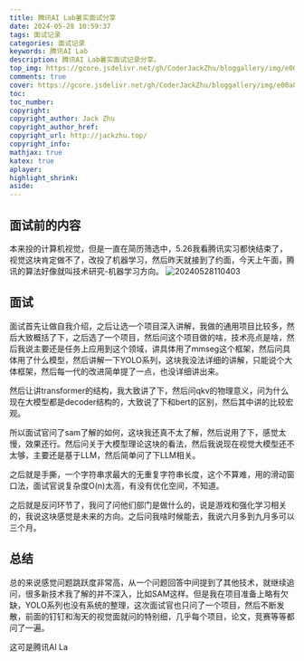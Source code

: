```yaml
---
title: 腾讯AI Lab暑实面试分享
date: 2024-05-28 10:59:37
tags: 面试记录
categories: 面试记录
keywords: 腾讯AI Lab
description: 腾讯AI Lab暑实面试记录分享。
top_img: https://gcore.jsdelivr.net/gh/CoderJackZhu/bloggallery/img/e00a8894b3eeeffa688d3fe1b80dc395.jpeg
comments: true
cover: https://gcore.jsdelivr.net/gh/CoderJackZhu/bloggallery/img/e00a8894b3eeeffa688d3fe1b80dc395.jpeg
toc:
toc_number:
copyright:
copyright_author: Jack Zhu
copyright_author_href: 
copyright_url: http://jackzhu.top/
copyright_info: 
mathjax: true
katex: true
aplayer: 
highlight_shrink: 
aside: 
---
```


## 面试前的内容

本来投的计算机视觉，但是一直在简历筛选中，5.26我看腾讯实习都快结束了，视觉这块肯定做不了，改投了机器学习，然后昨天就接到了约面，今天上午面，腾讯的算法好像就叫技术研究-机器学习方向。
![20240528110403](https://gcore.jsdelivr.net/gh/CoderJackZhu/bloggallery/img/20240528110403.png)

## 面试

面试首先让做自我介绍，之后让选一个项目深入讲解，我做的通用项目比较多，然后大致概括了下，之后选了一个项目，然后问这个项目做的啥，技术亮点是啥，然后我说主要还是任务上应用到这个领域，讲具体用了mmseg这个框架，然后问具体用了什么模型，然后讲解一下YOLO系列，这块我没法详细的讲解，只能说个大体框架，然后每一代的改进简单提了一点，也没详细讲出来。

然后让讲transformer的结构，我大致讲了下，然后问qkv的物理意义，问为什么现在大模型都是decoder结构的，大致说了下和bert的区别，然后其中讲的比较宏观。

所以面试官问了sam了解的如何，这块我还真不太了解，然后说用了下，感觉太慢，效果还行。然后问关于大模型理论这块的看法，然后我说现在视觉大模型还不太够，主要还是基于LLM，然后简单问了下LLM相关。

之后就是手撕，一个字符串求最大的无重复字符串长度，这个不算难，用的滑动窗口法，面试官说复杂度O(n)太高，有没有优化空间，不知道。

之后就是反问环节了，我问了问他们部门是做什么的，说是游戏和强化学习相关的，我说这块感觉是未来的方向。之后问我啥时候能去，我说六月多到九月多可以三个月。

## 总结

总的来说感觉问题跳跃度非常高，从一个问题回答中间提到了其他技术，就继续追问，很多新技术我了解的并不深入，比如SAM这样。但是我在项目准备上略有欠缺，YOLO系列也没有系统的整理，这次面试官也只问了一个项目，然后不断发散，前面的钉钉和淘天的视觉面就问的特别细，几乎每个项目，论文，竞赛等等都问了一遍。

这可是腾讯AI La
